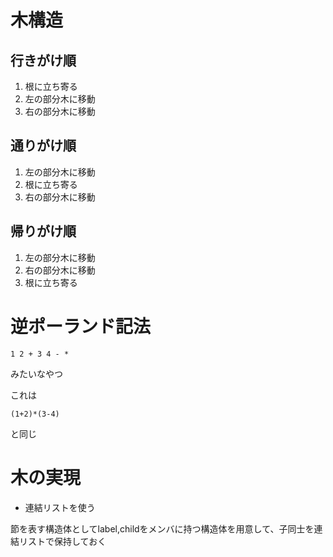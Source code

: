 # 木構造
## 行きがけ順
1. 根に立ち寄る
2. 左の部分木に移動
3. 右の部分木に移動
## 通りがけ順
1. 左の部分木に移動
2. 根に立ち寄る
3. 右の部分木に移動
## 帰りがけ順
1. 左の部分木に移動
2. 右の部分木に移動
3. 根に立ち寄る

# 逆ポーランド記法
```
1 2 + 3 4 - *
```
みたいなやつ

これは
```
(1+2)*(3-4)
```
と同じ

# 木の実現
- 連結リストを使う

節を表す構造体としてlabel,childをメンバに持つ構造体を用意して、子同士を連結リストで保持しておく